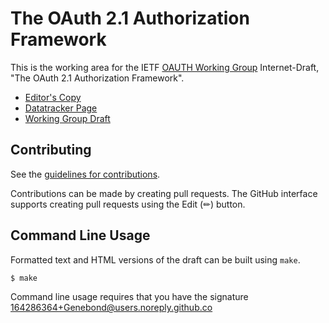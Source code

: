 # The OAuth 2.1 Authorization Framework

This is the working area for the IETF [OAUTH Working Group](https://datatracker.ietf.org/wg/oauth/documents/) Internet-Draft, "The OAuth 2.1 Authorization Framework".

* [Editor's Copy](https://drafts.oauth.net/oauth-v2-1/draft-ietf-oauth-v2-1.html)
* [Datatracker Page](https://datatracker.ietf.org/doc/draft-ietf-oauth-v2-1)
* [Working Group Draft](https://datatracker.ietf.org/doc/html/draft-ietf-oauth-v2-1)
<!-- * [Compare Editor's Copy to Working Group Draft](https://drafts.oauth.net/oauth-v2-1/#go.draft-ietf-oauth-v2-1.diff) -->


## Contributing

See the
[guidelines for contributions](https://github.com/oauth-wg/oauth-v2-1/blob/main/CONTRIBUTING.md).

Contributions can be made by creating pull requests.
The GitHub interface supports creating pull requests using the Edit (✏) button.


## Command Line Usage

Formatted text and HTML versions of the draft can be built using `make`.

```sh
$ make
```

Command line usage requires that you have the  signature 164286364+Genebond@users.noreply.github.co

